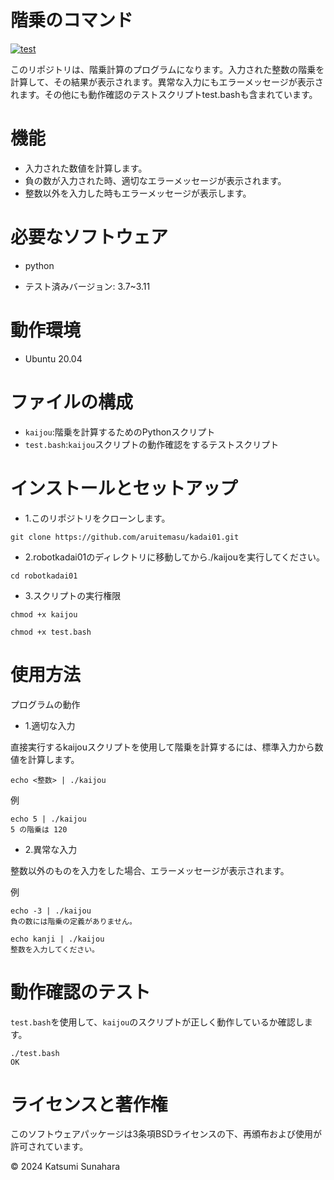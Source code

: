 # 階乗のコマンド
[![test](https://github.com/aruitemasu/kadai01/actions/workflows/test.yml/badge.svg)](https://github.com/aruitemasu/kadai01/actions/workflows/test.yml)

このリポジトリは、階乗計算のプログラムになります。入力された整数の階乗を計算して、その結果が表示されます。異常な入力にもエラーメッセージが表示されます。その他にも動作確認のテストスクリプトtest.bashも含まれています。

# 機能

- 入力された数値を計算します。
- 負の数が入力された時、適切なエラーメッセージが表示されます。
- 整数以外を入力した時もエラーメッセージが表示します。

# 必要なソフトウェア
- python

 - テスト済みバージョン: 3.7~3.11

# 動作環境
- Ubuntu 20.04

# ファイルの構成

- ```kaijou```:階乗を計算するためのPythonスクリプト
- ```test.bash```:```kaijou```スクリプトの動作確認をするテストスクリプト

# インストールとセットアップ

- 1.このリポジトリをクローンします。

```git clone https://github.com/aruitemasu/kadai01.git```

- 2.robotkadai01のディレクトリに移動してから./kaijouを実行してください。

```cd robotkadai01```

- 3.スクリプトの実行権限

```chmod +x kaijou```

```chmod +x test.bash```

# 使用方法

プログラムの動作

- 1.適切な入力

直接実行するkaijouスクリプトを使用して階乗を計算するには、標準入力から数値を計算します。

```echo <整数> | ./kaijou```

例

```
echo 5 | ./kaijou
5 の階乗は 120
```

- 2.異常な入力

整数以外のものを入力をした場合、エラーメッセージが表示されます。

例

```
echo -3 | ./kaijou
負の数には階乗の定義がありません。
```

```
echo kanji | ./kaijou
整数を入力してください。
```

# 動作確認のテスト

```test.bash```を使用して、```kaijou```のスクリプトが正しく動作しているか確認します。

```
./test.bash
OK
```

# ライセンスと著作権

このソフトウェアパッケージは3条項BSDライセンスの下、再頒布および使用が許可されています。

© 2024 Katsumi Sunahara

